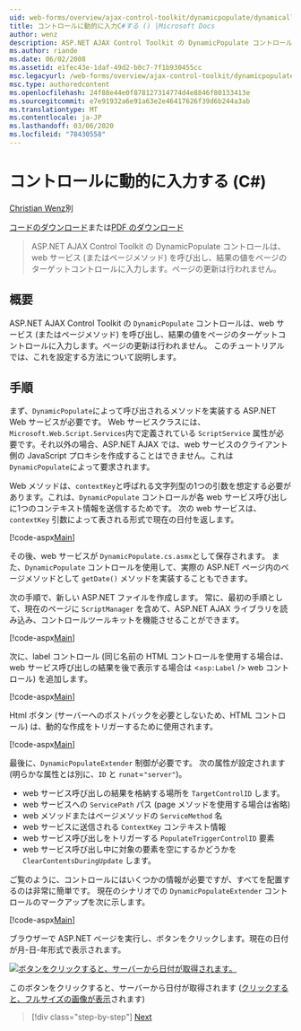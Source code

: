 ```yaml
---
uid: web-forms/overview/ajax-control-toolkit/dynamicpopulate/dynamically-populating-a-control-cs
title: コントロールに動的に入力C#する () |Microsoft Docs
author: wenz
description: ASP.NET AJAX Control Toolkit の DynamicPopulate コントロールは、web サービス (またはページメソッド) を呼び出し、結果の値を t... のターゲットコントロールに入力します。
ms.author: riande
ms.date: 06/02/2008
ms.assetid: e1fec43e-1daf-49d2-b0c7-7f1b930455cc
msc.legacyurl: /web-forms/overview/ajax-control-toolkit/dynamicpopulate/dynamically-populating-a-control-cs
msc.type: authoredcontent
ms.openlocfilehash: 24f88e44e0f878127314774d4e8846f80133413e
ms.sourcegitcommit: e7e91932a6e91a63e2e46417626f39d6b244a3ab
ms.translationtype: MT
ms.contentlocale: ja-JP
ms.lasthandoff: 03/06/2020
ms.locfileid: "78430558"
---
```

# <a name="dynamically-populating-a-control-c"></a>コントロールに動的に入力する (C#)

[Christian Wenz](https://github.com/wenz)別

[コードのダウンロード](https://download.microsoft.com/download/d/8/f/d8f2f6f9-1b7c-46ad-9252-e1fc81bdea3e/dynamicpopulate0.cs.zip)または[PDF のダウンロード](https://download.microsoft.com/download/b/6/a/b6ae89ee-df69-4c87-9bfb-ad1eb2b23373/dynamicpopulate0CS.pdf)

> ASP.NET AJAX Control Toolkit の DynamicPopulate コントロールは、web サービス (またはページメソッド) を呼び出し、結果の値をページのターゲットコントロールに入力します。ページの更新は行われません。

## <a name="overview"></a>概要

ASP.NET AJAX Control Toolkit の `DynamicPopulate` コントロールは、web サービス (またはページメソッド) を呼び出し、結果の値をページのターゲットコントロールに入力します。ページの更新は行われません。 このチュートリアルでは、これを設定する方法について説明します。

## <a name="steps"></a>手順

まず、`DynamicPopulate`によって呼び出されるメソッドを実装する ASP.NET Web サービスが必要です。 Web サービスクラスには、`Microsoft.Web.Script.Services`内で定義されている `ScriptService` 属性が必要です。それ以外の場合、ASP.NET AJAX では、web サービスのクライアント側の JavaScript プロキシを作成することはできません。これは `DynamicPopulate`によって要求されます。

Web メソッドは、`contextKey`と呼ばれる文字列型の1つの引数を想定する必要があります。これは、`DynamicPopulate` コントロールが各 web サービス呼び出しに1つのコンテキスト情報を送信するためです。 次の web サービスは、`contextKey` 引数によって表される形式で現在の日付を返します。

[!code-aspx[Main](dynamically-populating-a-control-cs/samples/sample1.aspx)]

その後、web サービスが `DynamicPopulate.cs.asmx`として保存されます。 また、`DynamicPopulate` コントロールを使用して、実際の ASP.NET ページ内のページメソッドとして `getDate()` メソッドを実装することもできます。

次の手順で、新しい ASP.NET ファイルを作成します。 常に、最初の手順として、現在のページに `ScriptManager` を含めて、ASP.NET AJAX ライブラリを読み込み、コントロールツールキットを機能させることができます。

[!code-aspx[Main](dynamically-populating-a-control-cs/samples/sample2.aspx)]

次に、label コントロール (同じ名前の HTML コントロールを使用する場合は、web サービス呼び出しの結果を後で表示する場合は &lt;`asp:Label` /&gt; web コントロール) を追加します。

[!code-aspx[Main](dynamically-populating-a-control-cs/samples/sample3.aspx)]

Html ボタン (サーバーへのポストバックを必要としないため、HTML コントロール) は、動的な作成をトリガーするために使用されます。

[!code-aspx[Main](dynamically-populating-a-control-cs/samples/sample4.aspx)]

最後に、`DynamicPopulateExtender` 制御が必要です。 次の属性が設定されます (明らかな属性とは別に、`ID` と `runat`=`"server"`)。

- web サービス呼び出しの結果を格納する場所を `TargetControlID` します。
- web サービスへの `ServicePath` パス (page メソッドを使用する場合は省略)
- web メソッドまたはページメソッドの `ServiceMethod` 名
- web サービスに送信される `ContextKey` コンテキスト情報
- web サービス呼び出しをトリガーする `PopulateTriggerControlID` 要素
- web サービス呼び出し中に対象の要素を空にするかどうかを `ClearContentsDuringUpdate` します。

ご覧のように、コントロールにはいくつかの情報が必要ですが、すべてを配置するのは非常に簡単です。 現在のシナリオでの `DynamicPopulateExtender` コントロールのマークアップを次に示します。

[!code-aspx[Main](dynamically-populating-a-control-cs/samples/sample5.aspx)]

ブラウザーで ASP.NET ページを実行し、ボタンをクリックします。現在の日付が月-日-年形式で表示されます。

[![ボタンをクリックすると、サーバーから日付が取得されます。](dynamically-populating-a-control-cs/_static/image2.png)](dynamically-populating-a-control-cs/_static/image1.png)

このボタンをクリックすると、サーバーから日付が取得されます ([クリックすると、フルサイズの画像が表示](dynamically-populating-a-control-cs/_static/image3.png)されます)

> [!div class="step-by-step"]
> [Next](dynamically-populating-a-control-using-javascript-code-cs.md)
